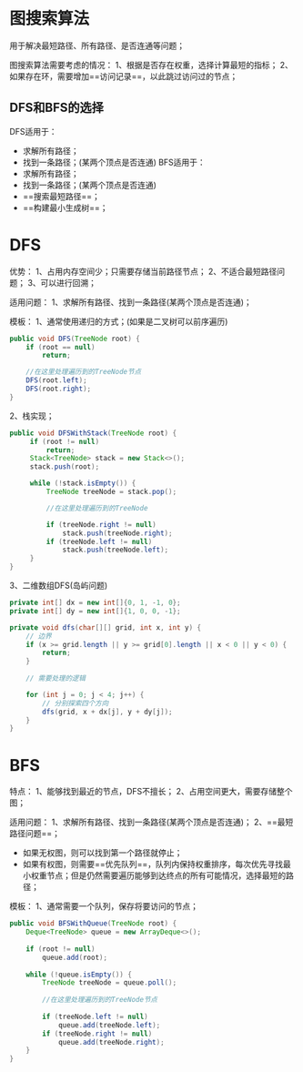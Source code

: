 

# 图搜索算法
用于解决最短路径、所有路径、是否连通等问题；

图搜索算法需要考虑的情况：
1、根据是否存在权重，选择计算最短的指标；
2、如果存在环，需要增加==访问记录==，以此跳过访问过的节点；

## DFS和BFS的选择
DFS适用于：
- 求解所有路径；
- 找到一条路径；(某两个顶点是否连通)
BFS适用于：
- 求解所有路径；
- 找到一条路径；(某两个顶点是否连通)
- ==搜索最短路径==；
- ==构建最小生成树==；

# DFS
优势：
1、占用内存空间少；只需要存储当前路径节点；
2、不适合最短路径问题；
3、可以进行回溯；

适用问题：
1、求解所有路径、找到一条路径(某两个顶点是否连通)；

模板：
1、通常使用递归的方式；(如果是二叉树可以前序遍历)
```java
public void DFS(TreeNode root) {
    if (root == null)
        return;

    //在这里处理遍历到的TreeNode节点
    DFS(root.left);
    DFS(root.right);
}
```

2、栈实现；
```java
public void DFSWithStack(TreeNode root) {
     if (root != null)
         return;
     Stack<TreeNode> stack = new Stack<>();
     stack.push(root);

     while (!stack.isEmpty()) {
         TreeNode treeNode = stack.pop();

         //在这里处理遍历到的TreeNode

         if (treeNode.right != null)
             stack.push(treeNode.right);
         if (treeNode.left != null)
             stack.push(treeNode.left);
     }
}
```

3、二维数组DFS(岛屿问题)
```java
private int[] dx = new int[]{0, 1, -1, 0};
private int[] dy = new int[]{1, 0, 0, -1};

private void dfs(char[][] grid, int x, int y) {
    // 边界
    if (x >= grid.length || y >= grid[0].length || x < 0 || y < 0) {
        return;
    }
    
    // 需要处理的逻辑

    for (int j = 0; j < 4; j++) {
        // 分别探索四个方向
        dfs(grid, x + dx[j], y + dy[j]);
    }
}
```


# BFS
特点：
1、能够找到最近的节点，DFS不擅长；
2、占用空间更大，需要存储整个图；

适用问题：
1、求解所有路径、找到一条路径(某两个顶点是否连通)；
2、==最短路径问题==；
- 如果无权图，则可以找到第一个路径就停止；
- 如果有权图，则需要==优先队列==，队列内保持权重排序，每次优先寻找最小权重节点；但是仍然需要遍历能够到达终点的所有可能情况，选择最短的路径；

模板：
1、通常需要一个队列，保存将要访问的节点；

```java
public void BFSWithQueue(TreeNode root) { 
	Deque<TreeNode> queue = new ArrayDeque<>(); 
	
	if (root != null) 
		queue.add(root); 
		
	while (!queue.isEmpty()) {
		TreeNode treeNode = queue.poll(); 
		
		//在这里处理遍历到的TreeNode节点 
		
		if (treeNode.left != null) 
			queue.add(treeNode.left); 
		if (treeNode.right != null) 
			queue.add(treeNode.right); 
	} 
}
```
